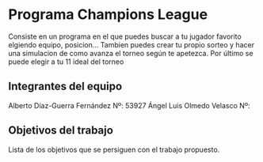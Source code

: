 # Programa Champions League

Consiste en un programa en el que puedes buscar a tu jugador favorito elgiendo equipo, posicion... 
Tambien puedes crear tu propio sorteo y hacer una simulacion de como avanza el torneo según te apetezca.
Por último se puede elegir a tu 11 ideal del torneo

## Integrantes del equipo

Alberto Díaz-Guerra Fernández Nº: 53927
Ángel Luis Olmedo Velasco Nº: 

## Objetivos del trabajo

Lista de los objetivos que se persiguen con el trabajo propuesto.
